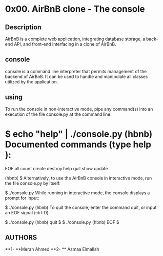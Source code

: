 # 0x00. AirBnB clone - The console

## Description

AirBnB is a complete web application, integrating database storage, a back-end API, and front-end interfacing in a clone of AirBnB.

## console

console is a command line interpreter that permits management of the backend of AirBnB. It can be used to handle and manipulate all classes utilized by the application.

## using

To run the console in non-interactive mode, pipe any command(s) into an execution of the file console.py at the command line.


$ echo "help" | ./console.py
(hbnb) 
Documented commands (type help <topic>):
========================================
EOF  all  count  create  destroy  help  quit  show  update

(hbnb) 
$
Alternatively, to use the AirBnB console in interactive mode, run the file console.py by itself:

$ ./console.py
While running in interactive mode, the console displays a prompt for input:

$ ./console.py
(hbnb) 
To quit the console, enter the command quit, or input an EOF signal (ctrl-D).

$ ./console.py
(hbnb) quit
$
$ ./console.py
(hbnb) EOF
$

## AUTHORS
**1- **Meran Ahmed
**2- ** Asmaa Elmallah

